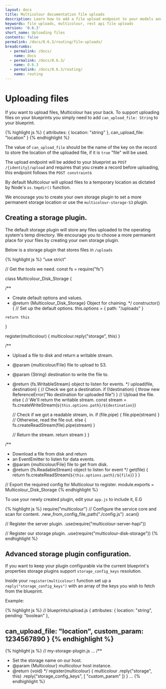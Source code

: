 ```yaml
---
layout: docs
title: Multicolour documentation file uploads
description: Learn how to add a file upload endpoint to your models and REST API.
keywords: file uploads, multicolour, rest api file uploads
version: '0.6.3'
short_name: Uploading files
contents: false
permalink: /docs/0.6.3/routing/file-uploads/
breadcrumbs:
  - permalink: /docs/
    name: docs
  - permalink: /docs/0.6.3/
    name: 0.6.3
  - permalink: /docs/0.6.3/routing/
    name: routing
---
```


# Uploading files

If you want to upload files, Multicolour has your back. To support uploading files on your blueprints you simply need to add `can_upload_file: String` to your blueprint.

{% highlight js %}
{
  attributes: {
    location: "string"
  },
  can_upload_file: "location"
}
{% endhighlight %}

The value of `can_upload_file` should be the name of the key on the record to store the location of the uploaded file, if it is `true` "file" will be used.

The upload endpoint will be added to your blueprint as `POST /{identity}/upload` and requires that you create a record before uploading, this endpoint follows the `POST constraint`s

By default Multicolour will upload files to a temporary location as dictated by Node's `os.tmpdir()` function.

We encourage you to create your own storage plugin to set a more permanent storage location or use the `multicolour-storage-S3` plugin.

## Creating a storage plugin.

The default storage plugin will store any files uploaded to the operating system's temp directory. We encourage you to choose a more permanent place for your files by creating your own storage plugin.

Below is a storage plugin that stores files in `/uploads`

{% highlight js %}
"use strict"

// Get the tools we need.
const fs = require("fs")

class Multicolour_Disk_Storage {

  /**
   * Create default options and values.
   * @return {Multicolour_Disk_Storage} Object for chaining.
   */
  constructor() {
    // Set up the default options.
    this.options = {
      path: "/uploads"
    }

    return this
  }

  register(multicolour) {
    multicolour.reply("storage", this)
  }

  /**
   * Upload a file to disk and return a writable stream.
   * @param  {multicolour/File} file to upload to S3.
   * @param  {String} destination to write the file to.
   * @return {fs.WritableStream} object to listen for events.
   */
  upload(file, destination) {
    // Check we got a destination.
    if (!destination) {
      throw new ReferenceError("No destination for uploaded file")
    }
    // Upload the file.
    else {
      // We'll return the writable stream.
      const stream = fs.createWriteStream(`${this.options.path}/${destination}`)

      // Check if we got a readable stream, in.
      if (file.pipe) {
        file.pipe(stream)
      }
      // Otherwise, read the file out.
      else {
        fs.createReadStream(file).pipe(stream)
      }

      // Return the stream.
      return stream
    }
  }

  /**
   * Download a file from disk and return
   * an EventEmitter to listen for data events.
   * @param  {multicolour/File} file to get from disk.
   * @return {fs.ReadableStream} object to listen for event
   */
  get(file) {
    return fs.createReadStream(`${this.options.path}/${file}`)
  }
}

// Export the required config for Multicolour to register.
module.exports = Multicolour_Disk_Storage
{% endhighlight %}

To use your newly created plugin, edit your `app.js` to include it, E.G

{% highlight js %}
require("multicolour")
  // Configure the service core and scan for content.
  .new_from_config_file_path("./config.js")
  .scan()

  // Register the server plugin.
  .use(require("multicolour-server-hapi"))

  // Register our storage plugin.
  .use(require("multicolour-disk-storage"))
{% endhighlight %}

## Advanced storage plugin configuration.

If you want to keep your plugin configurable via the current blueprint's properties storage plugins support `storage_config_keys` resolution.

Inside your `register(multicolour)` function set up a `reply("storage_config_keys")` with an array of the keys you wish to fetch from the blueprint.

Example:

{% highlight js %}
// blueprints/upload.js
{
  attributes: {
    location: "string",
    pending: "boolean"
  },

  can_upload_file: "location",
  custom_param: 1234567890
}
{% endhighlight %}
---

{% highlight js %}
// my-storage-plugin.js
...
  /**
   * Set the storage name on our host.
   * @param  {Multicolour} multicolour host instance.
   * @return {void}
   */
  register(multicolour) {
    multicolour
      .reply("storage", this)
      .reply("storage_config_keys", [ "custom_param" ])
  }
...
{% endhighlight %}
